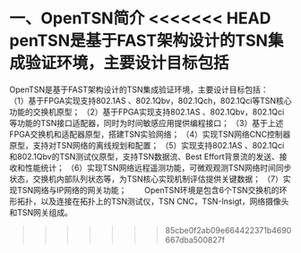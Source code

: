一、OpenTSN简介
<<<<<<< HEAD
penTSN是基于FAST架构设计的TSN集成验证环境，主要设计目标包括
=======

OpenTSN是基于FAST架构设计的TSN集成验证环境，主要设计目标包括：	
（1）基于FPGA实现支持802.1AS 、802.1Qbv，802.1Qch，802.1Qci等TSN核心功能的交换机原型；
（2）基于FPGA实现支持802.1AS 、802.1Qbv，802.1Qci等功能的TSN接口适配器，同时为时间敏感应用提供编程接口；
（3）基于上述FPGA交换机和适配器原型，搭建TSN实验网络；
（4）实现TSN网络CNC控制器原型，支持对TSN网络的离线规划和配置；
（5）实现支持802.1AS 、802.1Qci和802.1Qbv的TSN测试仪原型，支持TSN数据流、Best Effort背景流的发送、接收和性能统计；
（6）实现TSN网络远程遥测功能，可微观观测TSN网络时间同步状态，交换机内部队列状态等，为TSN核心实现机制评估提供关键数据；
（7）实现TSN网络与IP网络的网关功能；
　　OpenTSN环境是包含6个TSN交换机的环形拓扑，以及连接在拓扑上的TSN测试仪，TSN CNC，TSN-Insigt，网络摄像头和TSN网关组成。


>>>>>>> 85cbe0f2ab09e664422371b4690667dba500827f
